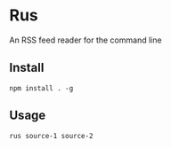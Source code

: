 # Rus
An RSS feed reader for the command line

## Install
 `npm install . -g` 

## Usage
 `rus source-1 source-2`

